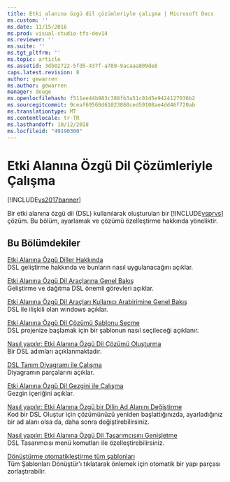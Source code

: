 ```yaml
---
title: Etki alanına özgü dil çözümleriyle çalışma | Microsoft Docs
ms.custom: ''
ms.date: 11/15/2016
ms.prod: visual-studio-tfs-dev14
ms.reviewer: ''
ms.suite: ''
ms.tgt_pltfrm: ''
ms.topic: article
ms.assetid: 3db02722-5fd5-437f-a789-9acaaa809de8
caps.latest.revision: 8
author: gewarren
ms.author: gewarren
manager: douge
ms.openlocfilehash: f511ee44b983c388fb3a51c01d5e9424127036b2
ms.sourcegitcommit: 9ceaf69568d61023868ced59108ae4dd46f720ab
ms.translationtype: MT
ms.contentlocale: tr-TR
ms.lasthandoff: 10/12/2018
ms.locfileid: "49190300"
---
```

# <a name="working-with-domain-specific-language-solutions"></a>Etki Alanına Özgü Dil Çözümleriyle Çalışma
[!INCLUDE[vs2017banner](../includes/vs2017banner.md)]

Bir etki alanına özgü dil (DSL) kullanılarak oluşturulan bir [!INCLUDE[vsprvs](../includes/vsprvs-md.md)] çözüm. Bu bölüm, ayarlamak ve çözümü özelleştirme hakkında yöneliktir.  
  
## <a name="in-this-section"></a>Bu Bölümdekiler  
 [Etki Alanına Özgü Diller Hakkında](../modeling/about-domain-specific-languages.md)  
 DSL geliştirme hakkında ve bunların nasıl uygulanacağını açıklar.  
  
 [Etki Alanına Özgü Dil Araçlarına Genel Bakış](../modeling/overview-of-domain-specific-language-tools.md)  
 Geliştirme ve dağıtma DSL önemli görevleri açıklar.  
  
 [Etki Alanına Özgü Dil Araçları Kullanıcı Arabirimine Genel Bakış](../modeling/overview-of-the-domain-specific-language-tools-user-interface.md)  
 DSL ile ilişkili olan windows açıklar.  
  
 [Etki Alanına Özgü Dil Çözümü Şablonu Seçme](../modeling/choosing-a-domain-specific-language-solution-template.md)  
 DSL projenize başlamak için bir şablonun nasıl seçileceği açıklanır.  
  
 [Nasıl yapılır: Etki Alanına Özgü Dil Çözümü Oluşturma](../modeling/how-to-create-a-domain-specific-language-solution.md)  
 Bir DSL adımları açıklanmaktadır.  
  
 [DSL Tanım Diyagramı ile Çalışma](../modeling/working-with-the-dsl-definition-diagram.md)  
 Diyagramın parçalarını açıklar.  
  
 [Etki Alanına Özgü Dil Gezgini ile Çalışma](../modeling/working-with-the-domain-specific-language-explorer.md)  
 Gezgin içeriğini açıklar.  
  
 [Nasıl yapılır: Etki Alanına Özgü bir Dilin Ad Alanını Değiştirme](../modeling/how-to-change-the-namespace-of-a-domain-specific-language.md)  
 Kod bir DSL Oluştur için çözümünüzü yeniden başlattığınızda, ayarladığınız bir ad alanı olsa da, daha sonra değiştirebilirsiniz.  
  
 [Nasıl yapılır: Etki Alanına Özgü Dil Tasarımcısını Genişletme](../modeling/how-to-extend-the-domain-specific-language-designer.md)  
 DSL Tasarımcısı menü komutları ile özelleştirebilirsiniz.  
  
 [Dönüştürme otomatikleştirme tüm şablonları](http://msdn.microsoft.com/en-us/b63cfe20-fe5e-47cc-9506-59b29bca768a)  
 Tüm Şablonları Dönüştür'ı tıklatarak önlemek için otomatik bir yapı parçası zorlaştırabilir.



